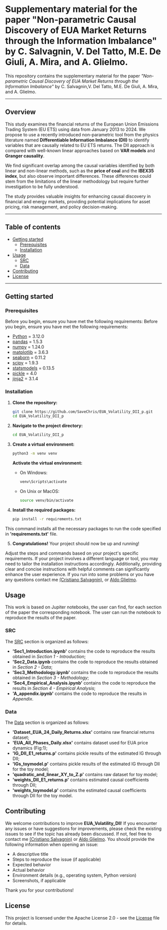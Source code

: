 # Supplementary material for the paper "Non-parametric Causal Discovery of EUA Market Returns through the Information Imbalance" by C. Salvagnin, V. Del Tatto, M.E. De Giuli, A. Mira, and  A. Glielmo.
This repository contains the supplementary material for the paper *"Non-parametric Causal Discovery of EUA Market Returns through the Information Imbalance"* by C. Salvagnin,V. Del Tatto, M.E. De Giuli, A. Mira, and A. Glielmo.

---

## Overview
This study examines the financial returns of the European Union Emissions Trading System (EU ETS) using data from January 2013 to 2024. We propose to use a recently introduced non-parametric tool from the physics literature named **Differentiable Information Imbalance (DII)** to identify variables that are causally related to EU ETS returns. The DII approach is compared with well-known linear approaches based on **VAR models** and **Granger causality**. 

We find significant overlap among the causal variables identified by both linear and non-linear methods, such as the **price of coal** and the **IBEX35 index**, but also observe important differences. These differences could stem from the limitations of the linear methodology but require further investigation to be fully understood. 

The study provides valuable insights for enhancing causal discovery in financial and energy markets, providing potential implications for asset pricing, risk management, and policy decision-making.

---

## Table of contents
- [Getting started](#getting-started)
  - [Prerequisites](#prerequisites)
  - [Installation](#installation)
- [Usage](#usage)
  - [SRC](#src)
  - [Data](#data)
- [Contributing](#contributing)
- [License](#license)

---

## Getting started

### Prerequisites
Before you begin, ensure you have met the following requirements:
Before you begin, ensure you have met the following requirements:
- [Python](https://www.python.org/) = 3.12.0  
- [pandas](https://pandas.pydata.org/) = 1.5.3  
- [numpy](https://numpy.org/) = 1.24.0  
- [matplotlib](https://matplotlib.org/) = 3.6.3  
- [seaborn](https://seaborn.pydata.org/) = 0.11.2  
- [scipy](https://www.scipy.org/) = 1.9.3  
- [statsmodels](https://www.statsmodels.org/stable/index.html) = 0.13.5  
- [pickle](https://docs.python.org/3/library/pickle.html) = 4.0
- [jinja2](https://jinja.palletsprojects.com/en/latest/) = 3.1.4  


### Installation
1. **Clone the repository:**
   ```bash
   git clone https://github.com/SaveChris/EUA_Volatility_DII_p.git
   cd EUA_Volatility_DII_p

2. **Navigate to the project directory:**

   ```bash
   cd EUA_Volatility_DII_p
   ```

3. **Create a virtual environment:**

   ```bash
   python3 -m venv venv
   ```
   **Activate the virtual environment:**
    - On Windows:
        ```bash
        venv\Scripts\activate
        ```
    - On Unix or MacOS:
        ```bash
        source venv/bin/activate
        ```

4. **Install the required packages:**

   ```bash
   pip install -r requirements.txt
   ```
This command installs all the necessary packages to run the code specified in **'requirements.txt'** file.

5. **Congratulations!**
Your project should now be up and running!

Adjust the steps and commands based on your project's specific requirements. If your project involves a different language or tool, you may need to tailor the installation instructions accordingly. Additionally, providing clear and concise instructions with helpful comments can significantly enhance the user experience. If you run into some problems or you have any questions contact me [(Cristiano Salvagnin)](mailto:cristiano.salvagnin@gmail.com), or [Aldo Glielmo](mailto:aldo.glielmo@gmail.com).

## Usage
This work is based on Jupiter notebooks, the user can find, for each section of the paper the corresponding notebook. The user can run the notebook to reproduce the results of the paper.

### SRC
The [SRC](https://github.com/SaveChris/EUA_Volatility_DII_p/tree/main/SRC) section is organized as follows:
- **'Sec1_Introduction.ipynb'** contains the code to reproduce the results obtained in *Section 1 - Introduction*;
- **'Sec2_Data.ipynb** contains the code to reproduce the results obtained in *Section 2 - Data*;
- **'Sec3_Methodology.ipynb'** contains the code to reproduce the results obtained in *Section 3 - Methodology*;
- **'Sec4_Empirical_Analysis.ipynb'** contains the code to reproduce the results in *Section 4 - Empirical Analysis*;
- **'A_appendix.ipynb'** contains the code to reproduce the results in *Appendix*.

### Data
The [Data](https://github.com/SaveChris/EUA_Volatility_DII_p/tree/main/Data) section is organized as follows:
- **'Dataset_EUA_24_Daily_Returns.xlsx'** contains raw financial returns dataset;
- **'EUA_All_Phases_Daily.xlsx'** contains dataset used for EUA price dynamics (Fig:1);
- **'IG_DII_E1_returns.p'** contains pickle results of the estimated IG through DII;
- **'IGs_toymodel.p'** contains pickle results of the estimated IG through DII for the toy model;
- **'quadratic_and_linear_XY_to_Z.p'** contains raw dataset for toy model;
- **'weights_DII_E1_returns.p'** contains estimated causal coefficients through DII;
- **'weights_toymodel.p'** contains the estimated causal coefficients through DII for the toy model.

## Contributing
We welcome contributions to improve **EUA_Volatility_DII**!
If you encounter any issues or have suggestions for improvements, please check the existing issues to see if the topic has already been discussed. If not, feel free to contact me [(Cristiano Salvagnin)](mailto:c.salvagnin@unibs.it) or [Aldo Glielmo](mailto:aldo.glielmo@gmail.com).
You should provide the following information when opening an issue:

- A descriptive title
- Steps to reproduce the issue (if applicable)
- Expected behavior
- Actual behavior
- Environment details (e.g., operating system, Python version)
- Screenshots, if applicable

Thank you for your contributions!

## License
This project is licensed under the Apache License 2.0 - see the [License](LICENSE.txt) file for details.